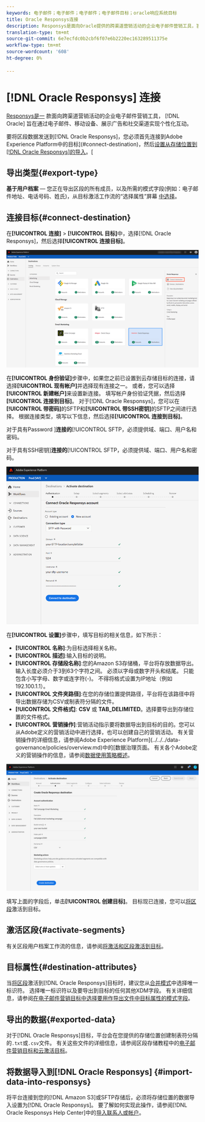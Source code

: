 ```yaml
---
keywords: 电子邮件；电子邮件；电子邮件；电子邮件目标；oracle响应系统目标
title: Oracle Responsys连接
description: Responsys是面向Oracle提供的跨渠道营销活动的企业电子邮件营销工具，旨在实现电子邮件、移动设备、展示广告和社交渠道的个性化互动。
translation-type: tm+mt
source-git-commit: 6e7ecfdc0b2cbf6f07e6b2220ec163289511375e
workflow-type: tm+mt
source-wordcount: '608'
ht-degree: 0%

---
```



# [!DNL Oracle Responsys] 连接

[Responsys是一](https://www.oracle.com/marketingcloud/products/cross-channel-orchestration/) 款面向跨渠道营销活动的企业电子邮件营销工具， [!DNL Oracle] 旨在通过电子邮件、移动设备、展示广告和社交渠道实现个性化互动。

要将区段数据发送到[!DNL Oracle Responsys]，您必须首先连接到Adobe Experience Platform中的目标](#connect-destination)，然后[设置从存储位置到[!DNL Oracle Responsys]的导入](#import-data-into-responsys)。[

## 导出类型{#export-type}

**基于用户档案**  — 您正在导出区段的所有成员，以及所需的模式字段(例如：电子邮件地址、电话号码、姓氏)，从目标激活工作流的“选择属性”屏幕 [中选择](../../ui/activate-destinations.md#select-attributes)。

## 连接目标{#connect-destination}

在&#x200B;**[!UICONTROL 连接]** > **[!UICONTROL 目标]**&#x200B;中，选择[!DNL Oracle Responsys]，然后选择&#x200B;**[!UICONTROL 连接目标]**。

![连接到Responsys](../../assets/catalog/email-marketing/oracle-responsys/catalog.png)

在&#x200B;**[!UICONTROL 身份验证]**&#x200B;步骤中，如果您之前已设置到云存储目标的连接，请选择&#x200B;**[!UICONTROL 现有帐户]**&#x200B;并选择现有连接之一。 或者，您可以选择&#x200B;**[!UICONTROL 新建帐户]**&#x200B;来设置新连接。 填写帐户身份验证凭据，然后选择&#x200B;**[!UICONTROL 连接到目标]**。 对于[!DNL Oracle Responsys]，您可以在&#x200B;**[!UICONTROL 带密码]**&#x200B;的SFTP和&#x200B;**[!UICONTROL 带SSH密钥]**&#x200B;的SFTP之间进行选择。 根据连接类型，填写以下信息，然后选择&#x200B;**[!UICONTROL 连接到目标]**。

对于具有Password ]**连接的**[!UICONTROL  SFTP，必须提供域、端口、用户名和密码。

对于具有SSH密钥&#x200B;]**连接的**[!UICONTROL  SFTP，必须提供域、端口、用户名和密码。

![填写Responsys信息](../../assets/catalog/email-marketing/oracle-responsys/account-info.png)

在&#x200B;**[!UICONTROL 设置]**&#x200B;步骤中，填写目标的相关信息，如下所示：
- **[!UICONTROL 名称]**:为目标选择相关名称。
- **[!UICONTROL 描述]**:输入目标的说明。
- **[!UICONTROL 存储段名称]**:您的Amazon S3存储桶，平台将存放数据导出。输入长度必须介于3到63个字符之间。 必须以字母或数字开头和结尾。 只能包含小写字母、数字或连字符(-)。 不得将格式设置为IP地址（例如192.100.1.1）。
- **[!UICONTROL 文件夹路径]**:在您的存储位置提供路径，平台将在该路径中将导出数据存储为CSV或制表符分隔的文件。
- **[!UICONTROL 文件格式]**: **CSV** 或 **TAB_DELIMITED**。选择要导出到存储位置的文件格式。
- **[!UICONTROL 营销操作]**:营销活动指示要将数据导出到目标的目的。您可以从Adobe定义的营销活动中进行选择，也可以创建自己的营销活动。 有关营销操作的详细信息，请参阅Adobe Experience Platform](../../../data-governance/policies/overview.md)中的[数据治理页面。 有关各个Adobe定义的营销操作的信息，请参阅[数据使用策略概述](../../../data-governance/policies/overview.md)。

![Responsys基本信息](../../assets/catalog/email-marketing/oracle-responsys/basic-information.png)

填写上面的字段后，单击&#x200B;**[!UICONTROL 创建目标]**。 目标现已连接，您可以[将区段](../../ui/activate-destinations.md)激活到目标。

## 激活区段{#activate-segments}

有关区段用户档案工作流的信息，请参阅[将激活和区段激活到目标](../../ui/activate-destinations.md)。

## 目标属性{#destination-attributes}

当[将区段](../../ui/activate-destinations.md)激活到[!DNL Oracle Responsys]目标时，建议您从[合并模式](../../../profile/home.md#profile-fragments-and-union-schemas)中选择唯一标识符。 选择唯一标识符以及要导出到目标的任何其他XDM字段。 有关详细信息，请参阅[在电子邮件营销目标中选择要用作导出文件中目标属性的模式字段](./overview.md#destination-attributes)。

## 导出的数据{#exported-data}

对于[!DNL Oracle Responsys]目标，平台会在您提供的存储位置创建制表符分隔的`.txt`或`.csv`文件。 有关这些文件的详细信息，请参阅区段存储教程中的[电子邮件营销目标和云激活目标](../../ui/activate-destinations.md#esp-and-cloud-storage)。

## 将数据导入到[!DNL Oracle Responsys] {#import-data-into-responsys}

将平台连接到您的[!DNL Amazon S3]或SFTP存储后，必须将存储位置的数据导入设置为[!DNL Oracle Responsys]。 要了解如何实现此操作，请参阅[!DNL Oracle Responsys Help Center]中的[导入联系人或帐户](https://docs.oracle.com/cloud/latest/marketingcs_gs/OMCEA/Connect_WizardUpload.htm)。